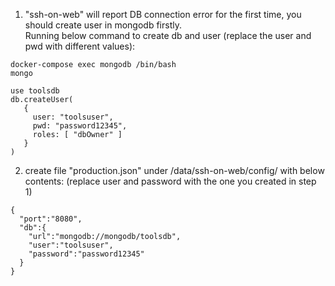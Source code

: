 1. "ssh-on-web" will report DB connection error for the first time, you should create user in mongodb firstly.   
Running below command to create db and user (replace the user and pwd with different values):   
```
docker-compose exec mongodb /bin/bash
mongo

use toolsdb
db.createUser(
   {
     user: "toolsuser",
     pwd: "password12345",
     roles: [ "dbOwner" ]
   }
)

```

2. create file "production.json" under /data/ssh-on-web/config/ with below contents: (replace user and password with the one you created in step 1)   
```
{
  "port":"8080",
  "db":{
    "url":"mongodb://mongodb/toolsdb",
    "user":"toolsuser",
    "password":"password12345"
  }
}
```
